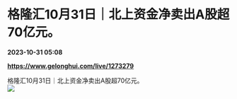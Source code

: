# 格隆汇10月31日｜北上资金净卖出A股超70亿元。

**2023-10-31 05:08**

**https://www.gelonghui.com/live/1273279**

格隆汇10月31日｜北上资金净卖出A股超70亿元。  
![](https://img5.gelonghui.com/live/31642-68c69e38-1227-4f53-9cd5-4c779be8ed65.jpg)